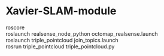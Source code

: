 # Xavier-SLAM-module

roscore \
roslaunch realsense_node_python octomap_realsense.launch \
roslaunch triple_pointcloud join_topics.launch \
rosrun triple_pointcloud triple_pointcloud.py
